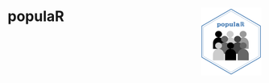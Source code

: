 # populaR <a href="http://www.michaellydeamore.com/populaR/"><img src="man/figures/logo.png" align="right" height="134" /></a>
